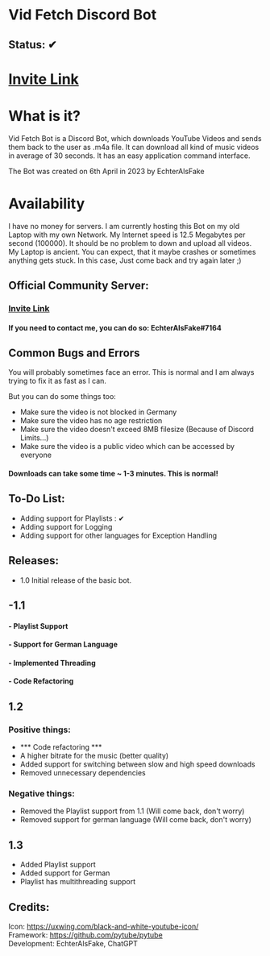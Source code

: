 # Vid Fetch Discord Bot
## Status: ✔
# [Invite Link](https://discord.com/oauth2/authorize?client_id=1093631510428516434&permissions=2147486720&scope=bot)

# What is it? 

Vid Fetch Bot is a Discord Bot, which downloads YouTube Videos and sends them back to the
user as .m4a file. It can download all kind of music videos in average of 30 seconds. It has an easy application command interface.

The Bot was created on 6th April in 2023 by EchterAlsFake

# Availability

I have no money for servers. I am currently hosting this Bot on my old Laptop with my own Network. My Internet speed is 12.5 Megabytes per second (100000). It should be no problem to down and upload all videos.
My Laptop is ancient. You can expect, that it maybe crashes or sometimes anything gets stuck. In this case, Just come back and try again later ;) 


## Official Community Server:

### [Invite Link](https://discord.gg/CFTNHxgXje)

#### If you need to contact me, you can do so: EchterAlsFake#7164

## Common Bugs and Errors

You will probably sometimes face an error. This is normal and I am always trying to fix it as fast as I can.

But you can do some things too:


- Make sure the video is not blocked in Germany
- Make sure the video has no age restriction
- Make sure the video doesn't exceed 8MB filesize  (Because of Discord Limits...)
- Make sure the video is a public video which can be accessed by everyone


#### Downloads can take some time  ~ 1-3 minutes.  This is normal! 


## To-Do List:

 - Adding support for Playlists : ✔
 - Adding support for Logging
 - Adding support for other languages for Exception Handling


## Releases:

- 1.0 Initial release of the basic bot. 

## -1.1

#### - Playlist Support
#### - Support for German Language
#### - Implemented Threading
#### - Code Refactoring

##  1.2
### Positive things:

- *** Code refactoring *** 
- A higher bitrate for the music (better quality)
- Added support for switching between slow and high speed downloads
- Removed unnecessary dependencies

### Negative things:

- Removed the Playlist support from 1.1 (Will come back, don't worry)
- Removed support for german language (Will come back, don't worry)

## 1.3

- Added Playlist support
- Added support for German
- Playlist has multithreading support

## Credits:

Icon: https://uxwing.com/black-and-white-youtube-icon/ <br>
Framework: https://github.com/pytube/pytube <br>
Development: EchterAlsFake, ChatGPT
